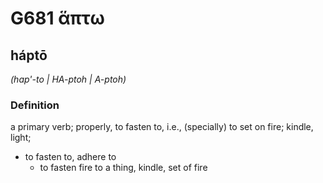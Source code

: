# G681 ἅπτω

## háptō

_(hap'-to | HA-ptoh | A-ptoh)_

### Definition

a primary verb; properly, to fasten to, i.e., (specially) to set on fire; kindle, light; 

- to fasten to, adhere to
  - to fasten fire to a thing, kindle, set of fire
